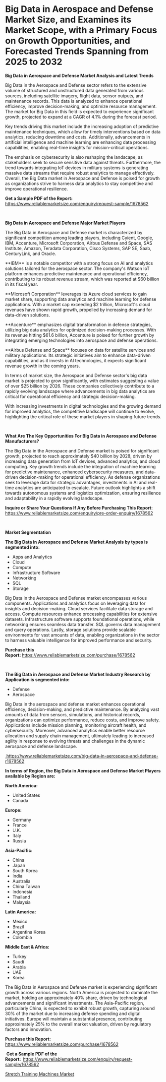 <p><h1>Big Data in Aerospace and Defense Market Size, and Examines its Market Scope, with a Primary Focus on Growth Opportunities, and Forecasted Trends Spanning from 2025 to 2032</h1></p><p><strong>Big Data in Aerospace and Defense Market Analysis and Latest Trends</strong></p>
<p><p>Big Data in the Aerospace and Defense sector refers to the extensive volume of structured and unstructured data generated from various sources, including satellite imagery, flight data, sensor outputs, and maintenance records. This data is analyzed to enhance operational efficiency, improve decision-making, and optimize resource management. The market for Big Data in this field is expected to experience significant growth, projected to expand at a CAGR of 4.1% during the forecast period.</p><p>Key trends driving this market include the increasing adoption of predictive maintenance techniques, which allow for timely interventions based on data analytics, reducing downtime and costs. Additionally, advancements in artificial intelligence and machine learning are enhancing data processing capabilities, enabling real-time insights for mission-critical operations.</p><p>The emphasis on cybersecurity is also reshaping the landscape, as stakeholders seek to secure sensitive data against threats. Furthermore, the trend towards integrating IoT devices in military systems is generating massive data streams that require robust analytics to manage effectively. Overall, the Big Data market in Aerospace and Defense is poised for growth as organizations strive to harness data analytics to stay competitive and improve operational resilience.</p></p>
<p><strong>Get a Sample PDF of the Report:&nbsp;</strong> <a href="https://www.reliablemarketsize.com/enquiry/request-sample/1678562?utm_campaign=2450&utm_medium=2&utm_source=Github&utm_content=ia&utm_term=24032025&utm_id=big-data-in-aerospace-and-defense">https://www.reliablemarketsize.com/enquiry/request-sample/1678562</a></p>
<p>&nbsp;</p>
<p><strong>Big Data in Aerospace and Defense Major Market Players</strong></p>
<p><p>The Big Data in Aerospace and Defense market is characterized by significant competition among leading players, including Cyient, Google, IBM, Accenture, Microsoft Corporation, Airbus Defense and Space, SAS Institute, Amazon, Teradata Corporation, Cisco Systems, SAP SE, Saab, CenturyLink, and Oracle. </p><p>**IBM** is a notable competitor with a strong focus on AI and analytics solutions tailored for the aerospace sector. The company's Watson IoT platform enhances predictive maintenance and operational efficiency, contributing to its robust revenue stream, which was reported at $60 billion in its fiscal year.</p><p>**Microsoft Corporation** leverages its Azure cloud services to gain market share, supporting data analytics and machine learning for defense applications. With a market cap exceeding $2 trillion, Microsoft's cloud revenues have shown rapid growth, propelled by increasing demand for data-driven solutions.</p><p>**Accenture** emphasizes digital transformation in defense strategies, utilizing big data analytics for optimized decision-making processes. With its revenue hitting $61.6 billion, Accenture is poised for further growth by integrating emerging technologies into aerospace and defense operations.</p><p>**Airbus Defense and Space** focuses on data for satellite services and military applications. Its strategic initiatives aim to enhance data-driven capabilities, and as it invests in AI technologies, it expects significant revenue growth in the coming years.</p><p>In terms of market size, the Aerospace and Defense sector's big data market is projected to grow significantly, with estimates suggesting a value of over $25 billion by 2026. These companies collectively contribute to a rapidly evolving landscape where advancements in big data analytics are critical for operational efficiency and strategic decision-making.</p><p>With increasing investments in digital technologies and the growing demand for improved analytics, the competitive landscape will continue to evolve, highlighting the critical role of these market players in shaping future trends.</p></p>
<p>&nbsp;</p>
<p><strong>What Are The Key Opportunities For Big Data in Aerospace and Defense Manufacturers?</strong></p>
<p><p>The Big Data in the Aerospace and Defense market is poised for significant growth, projected to reach approximately $40 billion by 2028, driven by increasing data generation from IoT devices, advanced analytics, and cloud computing. Key growth trends include the integration of machine learning for predictive maintenance, enhanced cybersecurity measures, and data-driven decision-making for operational efficiency. As defense organizations seek to leverage data for strategic advantages, investments in AI and real-time analytics are anticipated to escalate. Future outlook highlights a shift towards autonomous systems and logistics optimization, ensuring resilience and adaptability in a rapidly evolving landscape.</p></p>
<p><strong>Inquire or Share Your Questions If Any Before Purchasing This Report:</strong> <a href="https://www.reliablemarketsize.com/enquiry/pre-order-enquiry/1678562?utm_campaign=2450&utm_medium=2&utm_source=Github&utm_content=ia&utm_term=24032025&utm_id=big-data-in-aerospace-and-defense">https://www.reliablemarketsize.com/enquiry/pre-order-enquiry/1678562</a></p>
<p>&nbsp;</p>
<p><strong>Market Segmentation</strong></p>
<p><strong>The Big Data in Aerospace and Defense Market Analysis by types is segmented into:</strong></p>
<p><ul><li>Apps and Analytics</li><li>Cloud</li><li>Compute</li><li>Infrastructure Software</li><li>Networking</li><li>SQL</li><li>Storage</li></ul></p>
<p><p>Big Data in the Aerospace and Defense market encompasses various components. Applications and analytics focus on leveraging data for insights and decision-making. Cloud services facilitate data storage and access. Compute resources enhance processing capabilities for extensive datasets. Infrastructure software supports foundational operations, while networking ensures seamless data transfer. SQL governs data management and query operations. Lastly, storage solutions provide scalable environments for vast amounts of data, enabling organizations in the sector to harness valuable intelligence for improved performance and security.</p></p>
<p><strong>Purchase this Report:&nbsp;</strong><a href="https://www.reliablemarketsize.com/purchase/1678562?utm_campaign=2450&utm_medium=2&utm_source=Github&utm_content=ia&utm_term=24032025&utm_id=big-data-in-aerospace-and-defense">https://www.reliablemarketsize.com/purchase/1678562</a></p>
<p>&nbsp;</p>
<p><strong>The Big Data in Aerospace and Defense Market Industry Research by Application is segmented into:</strong></p>
<p><ul><li>Defense</li><li>Aerospace</li></ul></p>
<p><p>Big Data in the aerospace and defense market enhances operational efficiency, decision-making, and predictive maintenance. By analyzing vast amounts of data from sensors, simulations, and historical records, organizations can optimize performance, reduce costs, and improve safety. Applications include mission planning, monitoring aircraft health, and cybersecurity. Moreover, advanced analytics enable better resource allocation and supply chain management, ultimately leading to increased agility in response to evolving threats and challenges in the dynamic aerospace and defense landscape.</p></p>
<p><a href="https://www.reliablemarketsize.com/big-data-in-aerospace-and-defense-r1678562?utm_campaign=2450&utm_medium=2&utm_source=Github&utm_content=ia&utm_term=24032025&utm_id=big-data-in-aerospace-and-defense">&nbsp;https://www.reliablemarketsize.com/big-data-in-aerospace-and-defense-r1678562</a></p>
<p><strong>In terms of Region, the Big Data in Aerospace and Defense Market Players available by Region are:</strong></p>
<p>
    <p> <strong> North America: </strong>
        <ul>
            <li>United States</li>
            <li>Canada</li>
        </ul>
        </p> 
    <p> <strong> Europe: </strong>
        <ul>
            <li>Germany</li>
            <li>France</li>
            <li>U.K.</li>
            <li>Italy</li>
            <li>Russia</li>
        </ul>
        </p> 
    <p> <strong> Asia-Pacific: </strong>
        <ul>
            <li>China</li>
            <li>Japan</li>
            <li>South Korea</li>
            <li>India</li>
            <li>Australia</li>
            <li>China Taiwan</li>
            <li>Indonesia</li>
            <li>Thailand</li>
            <li>Malaysia</li>
        </ul>
        </p> 
    <p> <strong> Latin America: </strong>
        <ul>
            <li>Mexico</li>
            <li>Brazil</li>
            <li>Argentina Korea</li>
            <li>Colombia</li>
        </ul>
        </p> 
    <p> <strong> Middle East & Africa: </strong>
        <ul>
            <li>Turkey</li>
            <li>Saudi</li>
            <li>Arabia</li>
            <li>UAE</li>
            <li>Korea</li>
        </ul>
    </p>
    </p>
<p><p>The Big Data in Aerospace and Defense market is experiencing significant growth across various regions. North America is projected to dominate the market, holding an approximately 40% share, driven by technological advancements and significant investments. The Asia-Pacific region, particularly China, is expected to exhibit robust growth, capturing around 30% of the market due to increasing defense spending and digital initiatives. Europe will maintain a substantial presence, contributing approximately 25% to the overall market valuation, driven by regulatory factors and innovation.</p></p>
<p><strong>Purchase this Report: </strong><a href="https://www.reliablemarketsize.com/purchase/1678562?utm_campaign=2450&utm_medium=2&utm_source=Github&utm_content=ia&utm_term=24032025&utm_id=big-data-in-aerospace-and-defense">https://www.reliablemarketsize.com/purchase/1678562</a></p>
<p>&nbsp;<strong>Get a Sample PDF of the Report:&nbsp;&nbsp;</strong><a href="https://www.reliablemarketsize.com/enquiry/request-sample/1678562?utm_campaign=2450&utm_medium=2&utm_source=Github&utm_content=ia&utm_term=24032025&utm_id=big-data-in-aerospace-and-defense">https://www.reliablemarketsize.com/enquiry/request-sample/1678562</a></p>
<p><strong></strong></p>
<p><p><a href="https://github.com/boitafbg/Market-Research-Report-List-1/blob/main/stretch-training-machines-market.md?utm_campaign=2450&utm_medium=2&utm_source=Github&utm_content=ia&utm_term=24032025&utm_id=big-data-in-aerospace-and-defense">Stretch Training Machines Market</a></p></p>